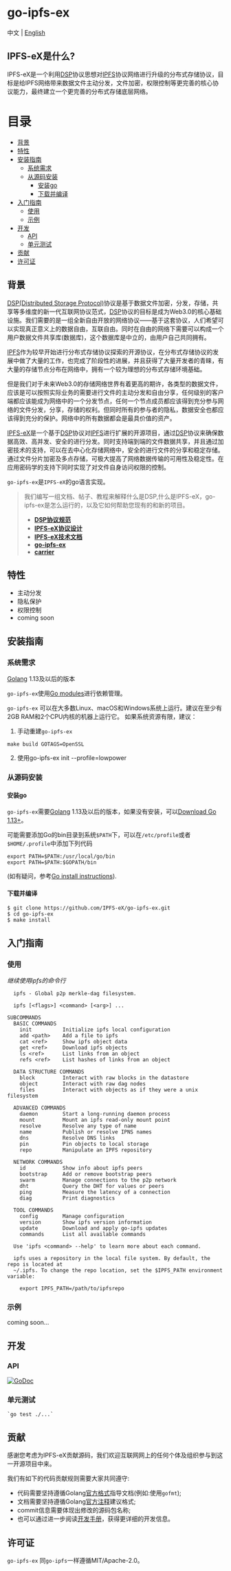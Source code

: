 # go-ipfs-ex

中文 | [English](README.md)
## IPFS-eX是什么?

IPFS-eX是一个利用[DSP](https://github.com/DSP-Labs/dsp)协议思想对[IPFS](https://github.com/ipfs/ipfs/)协议网络进行升级的分布式存储协议，目标是给IPFS网络带来数据文件主动分发，文件加密，权限控制等更完善的核心协议能力，最终建立一个更完善的分布式存储底层网络。


# 目录

- [背景](#背景)
- [特性](#特性)
- [安装指南](#安装指南)
  - [系统需求](#系统需求)
  - [从源码安装](#从源码安装)
    - [安装go](#安装go)
    - [下载并编译](#下载并编译)
- [入门指南](#入门指南)
    - [使用](#使用)
    - [示例](#示例)
- [开发](#开发)
  - [API](#API)
  - [单元测试](#单元测试)
- [贡献](#贡献)
- [许可证](#许可证)

## 背景

[DSP(Distributed Storage Protocol)](https://github.com/DSP-Labs/dsp)协议是基于数据文件加密，分发，存储，共享等多维度的新一代互联网协议范式，[DSP](https://github.com/DSP-Labs/dsp)协议的目标是成为Web3.0的核心基础设施。我们需要的是一组全新自由开放的网络协议——基于这套协议，人们希望可以实现真正意义上的数据自由，互联自由。同时在自由的网络下需要可以构成一个用户数据文件共享库(数据库)，这个数据库是中立的，由用户自己共同拥有。

[IPFS](https://github.com/ipfs/ipfs/)作为较早开始进行分布式存储协议探索的开源协议，在分布式存储协议的发展中做了大量的工作，也完成了阶段性的进展，并且获得了大量开发者的青睐，有大量的存储节点分布在网络中，拥有一个较为理想的分布式存储环境基础。

但是我们对于未来Web3.0的存储网络世界有着更高的期许，各类型的数据文件，应该是可以按照实际业务的需要进行文件的主动分发和自由分享，任何级别的客户端都应该能成为网络中的一个分发节点，任何一个节点成员都应该得到充分参与网络的文件分发，分享，存储的权利。但同时所有的参与者的隐私，数据安全也都应该得到充分的保护。网络中的所有数据都会是最具价值的资产。

[IPFS-eX](https://github.com/IPFS-eX/IPFS-eX)是一个基于[DSP](https://github.com/DSP-Labs/dsp)协议对[IPFS](https://github.com/ipfs/ipfs/)进行扩展的开源项目，通过[DSP](https://github.com/DSP-Labs/dsp)协议来确保数据高效、高并发、安全的进行分发。同时支持端到端的文件数据共享，并且通过加密技术的支持，可以在去中心化存储网络中，安全的进行文件的分享和稳定存储。通过文件分片加密及多点存储，可极大提高了网络数据传输的可用性及稳定性。在应用密码学的支持下同时实现了对文件自身访问权限的控制。

`go-ipfs-ex`是`IPFS-eX`的go语言实现。

>
>我们编写一组文档、帖子、教程来解释什么是DSP,什么是IPFS-eX，go-ipfs-ex是怎么运行的，以及它如何帮助您现有的和新的项目。
>
>- [**DSP协议规范**](https://github.com/DSP-Labs/specs)
>- [**IPFS-eX协议设计**](https://github.com/IPFS-eX/IPFS-eX)
>- [**IPFS-eX技术文档**](https://github.com/IPFS-eX/docs)
>- [**go-ipfs-ex**](https://github.com/IPFS-eX/go-ipfs-ex)
>- [**carrier**](https://github.com/IPFS-eX/carrier)

## 特性

- 主动分发
- 隐私保护
- 权限控制
- coming soon

## 安装指南
### 系统需求
[Golang](https://golang.org/doc/install) 1.13及以后的版本

`go-ipfs-ex`使用[Go modules](https://github.com/golang/go/wiki/Modules)进行依赖管理。

`go-ipfs-ex` 可以在大多数Linux、macOS和Windows系统上运行。建议在至少有2GB RAM和2个CPU内核的机器上运行它。
如果系统资源有限，建议：
1. 手动重建`go-ipfs-ex`
```
make build GOTAGS=OpenSSL
```
2. 使用go-ipfs-ex init --profile=lowpower

### 从源码安装
#### 安装go
`go-ipfs-ex`需要[Golang](https://golang.org/doc/install) 1.13及以后的版本，如果没有安装，可以[Download Go 1.13+](https://golang.org/dl/)。

可能需要添加Go的bin目录到系统`$PATH`下，可以在`/etc/profile`或者`$HOME/.profile`中添加下列代码
```
export PATH=$PATH:/usr/local/go/bin
export PATH=$PATH:$GOPATH/bin
```
(如有疑问，参考[Go install instructions](https://golang.org/doc/install)).
#### 下载并编译
```
$ git clone https://github.com/IPFS-eX/go-ipfs-ex.git
$ cd go-ipfs-ex
$ make install
```
## 入门指南
### 使用
*继续使用ipfs的命令行*
```
  ipfs - Global p2p merkle-dag filesystem.

  ipfs [<flags>] <command> [<arg>] ...

SUBCOMMANDS
  BASIC COMMANDS
    init          Initialize ipfs local configuration
    add <path>    Add a file to ipfs
    cat <ref>     Show ipfs object data
    get <ref>     Download ipfs objects
    ls <ref>      List links from an object
    refs <ref>    List hashes of links from an object

  DATA STRUCTURE COMMANDS
    block         Interact with raw blocks in the datastore
    object        Interact with raw dag nodes
    files         Interact with objects as if they were a unix filesystem

  ADVANCED COMMANDS
    daemon        Start a long-running daemon process
    mount         Mount an ipfs read-only mount point
    resolve       Resolve any type of name
    name          Publish or resolve IPNS names
    dns           Resolve DNS links
    pin           Pin objects to local storage
    repo          Manipulate an IPFS repository

  NETWORK COMMANDS
    id            Show info about ipfs peers
    bootstrap     Add or remove bootstrap peers
    swarm         Manage connections to the p2p network
    dht           Query the DHT for values or peers
    ping          Measure the latency of a connection
    diag          Print diagnostics

  TOOL COMMANDS
    config        Manage configuration
    version       Show ipfs version information
    update        Download and apply go-ipfs updates
    commands      List all available commands

  Use 'ipfs <command> --help' to learn more about each command.

  ipfs uses a repository in the local file system. By default, the repo is located at
  ~/.ipfs. To change the repo location, set the $IPFS_PATH environment variable:

    export IPFS_PATH=/path/to/ipfsrepo
```
### 示例
coming soon...
## 开发
### API
[![GoDoc](https://godoc.org/github.com/IPFS-eX/go-ipfs-ex?status.svg)](https://godoc.org/github.com/IPFS-eX/go-ipfs-ex)
### 单元测试
```
`go test ./...`
```
## 贡献
感谢您考虑为IPFS-eX贡献源码，我们欢迎互联⽹网上的任何个体及组织参与到这一开源项目中来。

我们有如下的代码贡献规则需要大家共同遵守:

- 代码需要坚持遵循Golang[官方格式](https://golang.org/doc/effective_go.html%23formatting)指导文档(例如:使用`gofmt`);
- ⽂档需要坚持遵循Golang[官方注释](https://golang.org/doc/effective_go.html%23commentary)建议格式; 
- commit信息需要体现出修改的源码包名称; 
- 也可以通过进一步阅读[开发⼿册](https://github.com/IPFS-eX/docs)，获得更详细的开发信息。
## 许可证
`go-ipfs-ex` 同`go-ipfs`一样遵循MIT/Apache-2.0。
